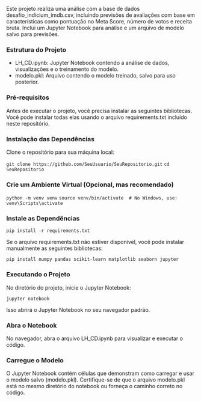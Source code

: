 Este projeto realiza uma análise com a base de dados desafio_indicium_imdb.csv, incluindo previsões de avaliações com base em características como pontuação no Meta Score, número de votos e receita bruta. Inclui um Jupyter Notebook para análise e um arquivo de modelo salvo para previsões.

### Estrutura do Projeto

- LH_CD.ipynb: Jupyter Notebook contendo a análise de dados, visualizações e o treinamento do modelo.
- modelo.pkl: Arquivo contendo o modelo treinado, salvo para uso posterior.
  
### Pré-requisitos

Antes de executar o projeto, você precisa instalar as seguintes bibliotecas. Você pode instalar todas elas usando o arquivo requirements.txt incluído neste repositório.

### Instalação das Dependências

Clone o repositório para sua máquina local:

`git clone https://github.com/SeuUsuario/SeuRepositorio.git`
`cd SeuRepositorio`

### Crie um Ambiente Virtual (Opcional, mas recomendado)

`python -m venv venv`
`source venv/bin/activate  # No Windows, use: venv\Scripts\activate`

### Instale as Dependências

`pip install -r requirements.txt`

Se o arquivo requirements.txt não estiver disponível, você pode instalar manualmente as seguintes bibliotecas:

`pip install numpy pandas scikit-learn matplotlib seaborn jupyter`

### Executando o Projeto

No diretório do projeto, inicie o Jupyter Notebook:

`jupyter notebook`

Isso abrirá o Jupyter Notebook no seu navegador padrão.

### Abra o Notebook

No navegador, abra o arquivo LH_CD.ipynb para visualizar e executar o código.

### Carregue o Modelo

O Jupyter Notebook contém células que demonstram como carregar e usar o modelo salvo (modelo.pkl). Certifique-se de que o arquivo modelo.pkl está no mesmo diretório do notebook ou forneça o caminho correto no código.
